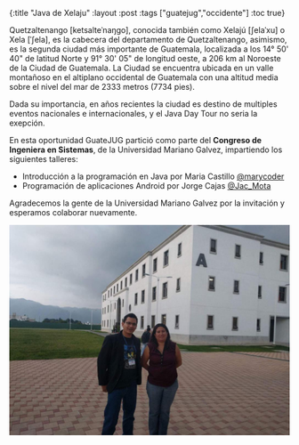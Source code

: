 {:title "Java de Xelaju"
 :layout :post
 :tags  ["guatejug","occidente"]
 :toc true}

Quetzaltenango [ketsalteˈnaŋgo], conocida también como Xelajú [ʃelaˈxu] o Xela [ˈʃela], es la cabecera del departamento de Quetzaltenango, asimismo, es la segunda ciudad más importante de Guatemala, localizada a los 14° 50' 40" de latitud Norte y 91° 30' 05" de longitud oeste, a 206 km al Noroeste de la Ciudad de Guatemala. La Ciudad se encuentra ubicada en un valle montañoso en el altiplano occidental de Guatemala con una altitud media sobre el nivel del mar de 2333 metros (7734 pies).

Dada su importancia, en años recientes la ciudad es destino de multiples eventos nacionales e internacionales, y el Java Day Tour no seria la exepción. 

En esta oportunidad GuateJUG partició como parte del **Congreso de Ingeniera en Sistemas**, de la Universidad Mariano Galvez, impartiendo los siguientes talleres:

* Introducción a la programación en Java por Maria Castillo [@marycoder](https://twitter.com/marycoder)
* Programación de aplicaciones Android por Jorge Cajas [@Jac_Mota](https://twitter.com/Jac_Mota)

Agradecemos la gente de la Universidad Mariano Galvez por la invitación y esperamos colaborar nuevamente.

<div class="fotorama">
<img src="../../img/posts/tour-xela/1.jpg">
</div>